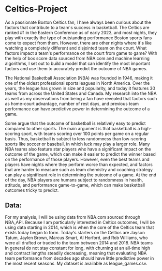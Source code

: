 # Celtics-Project

As a passionate Boston Celtics fan, I have always been curious about the factors that contribute to a team's success in basketball. The Celtics are ranked #1 in the Eastern Conference as of early 2023, and most nights, they play with exactly the type of outstanding performance Boston sports fans come to expect from them. However, there are other nights where it's like watching a completely different and disjointed team on the court. What factors impact a team's performance on the court from game to game? With the help of box score data sourced from NBA.com and machine learning algorithms, I set out to build a model that can identify the most important factors and use them to accurately predict the outcome of NBA games. 

The National Basketball Association (NBA) was founded in 1946, making it one of the oldest professional sports leagues in North America. Over the years, the league has grown in size and popularity, and today it features 30 teams from across the United States and Canada. My research into the NBA as well as my observations from being a fan have revealed that factors such as home-court advantage, number of rest days, and previous team performance can have predictive power in determining the outcome of a game.

Some argue that the outcome of basketball is relatively easy to predict compared to other sports. The main argument is that basketball is a high-scoring sport, with teams scoring over 100 points per game on a regular basis. Thus, basketball is subject to less randomness than low-scoring sports like soccer or baseball, in which luck may play a larger role. Many NBA teams also feature star players who have a significant impact on the outcome of the game, which can make it easier to predict the winner based on the performance of those players. However, even the best teams and players have nights where they perform worse than expected, and factors that are harder to measure such as team chemistry and coaching strategy can play a significant role in determining the outcome of a game. At the end of the day, NBA players are humans subject to randomness in health, attitude, and performance game-to-game, which can make basketball outcomes tricky to predict.

## Data: 

For my analysis, I will be using data from NBA.com sourced through NBA_API. Because I am particularly interested in Celtics outcomes, I will be using data starting in 2014, which is when the core of the Celtics team that exists today began to form. Today's starters on the Celtics are Jayson Tatum, Jaylen Brown, Marcus Smart, Al Horford, and Rob Williams, who were all drafted or traded to the team between 2014 and 2018. NBA teams in general do not stay constant for long, with churning at an all-time high and contract lengths steadily decreasing, meaning that evaluating NBA team performance from decades ago should have little predictive power in the most recent seasons. My dataset is available as league_games.csv.

